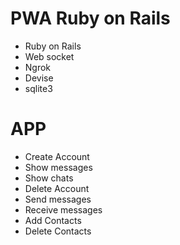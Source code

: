 # PWA Ruby on Rails 

- Ruby on Rails
- Web socket
- Ngrok 
- Devise
- sqlite3

# APP

- Create Account
- Show messages
- Show chats
- Delete Account
- Send messages
- Receive messages
- Add Contacts
- Delete Contacts

